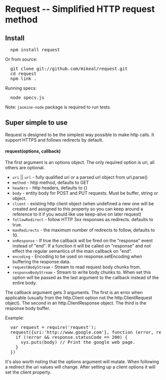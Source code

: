 # Request -- Simplified HTTP request method

## Install

<pre>
  npm install request
</pre>

Or from source:

<pre>
  git clone git://github.com/mikeal/request.git 
  cd request
  npm link .
</pre>

Running specs:
<pre>
  node specs.js
</pre>
Note: `jasmine-node` package is required to run tests.

## Super simple to use

Request is designed to be the simplest way possible to make http calls. It support HTTPS and follows redirects by default.

#### request(options, callback)

The first argument is an options object. The only required option is uri, all others are optional.

* `uri` || `url` - fully qualified uri or a parsed url object from url.parse()
* `method` - http method, defaults to GET
* `headers` - http headers, defaults to {}
* `body` - entity body for POST and PUT requests. Must be buffer, string or object.
* `client` - existing http client object (when undefined a new one will be created and assigned to this property so you can keep around a reference to it if you would like use keep-alive on later request)
* `followRedirect` - follow HTTP 3xx responses as redirects. defaults to true.
* `maxRedirects` - the maximum number of redirects to follow, defaults to 10.
* `onResponse` - If true the callback will be fired on the "response" event instead of "end". If a function it will be called on "response" and not effect the regular semantics of the main callback on "end".
* `encoding` - Encoding to be used on response.setEncoding when buffering the response data.
* `requestBodyStream` - Stream to read request body chunks from. 
* `responseBodyStream` - Stream to write body chunks to. When set this option will be passed as the last argument to the callback instead of the entire body.

The callback argument gets 3 arguments. The first is an error when applicable (usually from the http.Client option not the http.ClientRequest object). The second in an http.ClientResponse object. The third is the response body buffer.

Example:
<pre>
  var request = require('request');
  request({uri:'http://www.google.com'}, function (error, response, body) {
    if (!error && response.statusCode == 200) {
      sys.puts(body) // Print the google web page.
    }
  })
</pre>

It's also worth noting that the options argument will mutate. When following a redirect the uri values will change. After setting up a client options it will set the client property.

